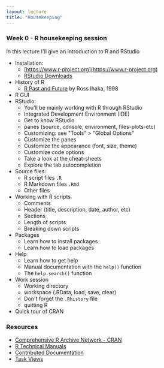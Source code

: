 ```yaml
---
layout: lecture
title: "Housekeeping"
---
```


### Week 0 - R housekeeping session

In this lecture I'll give an introduction to R and RStudio

- Installation:
	+ [https://www.r-project.org](https://www.r-project.org)
	+ [RStudio Downloads](https://www.rstudio.com/products/rstudio/download/)
- History of R
	+ [R Past and Future](https://cran.r-project.org/doc/html/interface98-paper/paper.html) by Ross Ihaka, 1998
- R GUI
- RStudio:
	+ You'll be mainly working with R through RStudio
	+ Integrated Development Environment (IDE)
	+ Get to know RStudio
	+ panes (source, console, environment, files-plots-etc)
	+ Customizing: see "Tools" > "Global Options"
	+ Customize the panes
	+ Customize the appearance (font, size, theme)
	+ Customize code options
	+ Take a look at the cheat-sheets
	+ Explore the tab autocompletion
- Source files:
	- R script files `.R`
	- R Markdown files `.Rmd`
	- Other files
- Working with R scripts
	- Comments
	- Header (title, description, date, author, etc)
	- Sections
	- Length of scripts
	- Breaking down scripts
- Packages
	+ Learn how to install packages
	+ Learn how to load packages
- Help
	+ Learn how to get help
	+ Manual documentation with the `help()` function
	+ The `help.search()` function
- Work session
	+ Working directory
	+ workspace (.RData, load, save, clear)
	+ Don't forget the `.Rhistory` file
	+ quitting R
- Quick tour of CRAN


### Resources

- [Comprehensive R Archive Network - CRAN](https://cran.r-project.org/)
- [R Technical Manuals](https://cran.r-project.org/manuals.html)
- [Contributed Documentation](https://cran.r-project.org/other-docs.html)
- [Task Views](https://cran.r-project.org/web/views)
